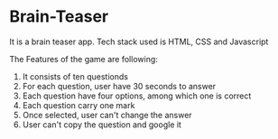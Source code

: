 # Brain-Teaser
It is a brain teaser app. Tech stack used is HTML, CSS and Javascript

The Features of the game are following:
1. It consists of ten questionds
2. For each question, user have 30 seconds to answer
3. Each question have four options, among which one is correct
4. Each question carry one mark
5. Once selected, user can't change the answer
6. User can't copy the question and google it
